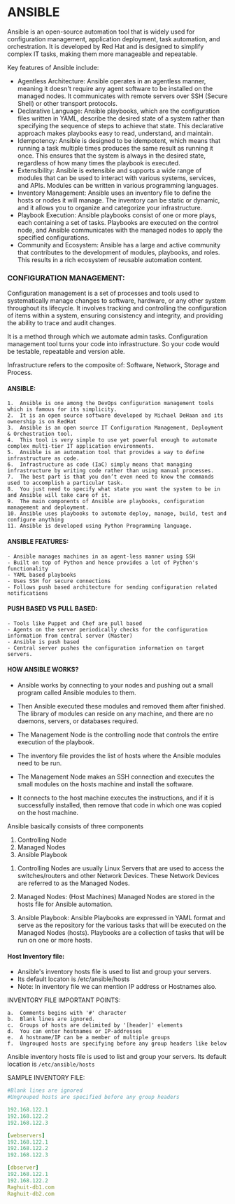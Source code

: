 # ANSIBLE

Ansible is an open-source automation tool that is widely used for configuration management, application deployment, task automation, and orchestration. It is developed by Red Hat and is designed to simplify complex IT tasks, making them more manageable and repeatable.

Key features of Ansible include:

- Agentless Architecture: Ansible operates in an agentless manner, meaning it doesn't require any agent software to be installed on the managed nodes. It communicates with remote servers over SSH (Secure Shell) or other transport protocols.
- Declarative Language: Ansible playbooks, which are the configuration files written in YAML, describe the desired state of a system rather than specifying the sequence of steps to achieve that state. This declarative approach makes playbooks easy to read, understand, and maintain.
- Idempotency: Ansible is designed to be idempotent, which means that running a task multiple times produces the same result as running it once. This ensures that the system is always in the desired state, regardless of how many times the playbook is executed.
- Extensibility: Ansible is extensible and supports a wide range of modules that can be used to interact with various systems, services, and APIs. Modules can be written in various programming languages.
- Inventory Management: Ansible uses an inventory file to define the hosts or nodes it will manage. The inventory can be static or dynamic, and it allows you to organize and categorize your infrastructure.
- Playbook Execution: Ansible playbooks consist of one or more plays, each containing a set of tasks. Playbooks are executed on the control node, and Ansible communicates with the managed nodes to apply the specified configurations.
- Community and Ecosystem: Ansible has a large and active community that contributes to the development of modules, playbooks, and roles. This results in a rich ecosystem of reusable automation content.


### CONFIGURATION MANAGEMENT:
Configuration management is a set of processes and tools used to systematically manage changes to software, hardware, or any other system throughout its lifecycle. It involves tracking and controlling the configuration of items within a system, ensuring consistency and integrity, and providing the ability to trace and audit changes.

It is a method through which we automate admin tasks. Configuration management tool turns your code into infrastructure. So your code would be testable, repeatable and version able.

Infrastructure refers to the composite of: Software, Network, Storage and Process.

#### ANSIBLE:

    1.	Ansible is one among the DevOps configuration management tools which is famous for its simplicity.
    2.	It is an open source software developed by Michael DeHaan and its ownership is on RedHat
    3.	Ansible is an open source IT Configuration Management, Deployment & Orchestration tool.
    4.	This tool is very simple to use yet powerful enough to automate complex multi-tier IT application environments.
    5.	Ansible is an automation tool that provides a way to define infrastructure as code.
    6.	Infrastructure as code (IaC) simply means that managing infrastructure by writing code rather than using manual processes.
    7.	The best part is that you don’t even need to know the commands used to accomplish a particular task.
    8.	You just need to specify what state you want the system to be in and Ansible will take care of it.
    9.	The main components of Ansible are playbooks, configuration management and deployment.
    10.	Ansible uses playbooks to automate deploy, manage, build, test and configure anything
    11.	Ansible is developed using Python Programming language.



#### ANSIBLE FEATURES:

    - Ansible manages machines in an agent-less manner using SSH
    - Built on top of Python and hence provides a lot of Python's functionality
    - YAML based playbooks
    - Uses SSH for secure connections
    - Follows push based architecture for sending configuration related notifications

#### PUSH BASED VS PULL BASED:
    - Tools like Puppet and Chef are pull based 
    - Agents on the server periodically checks for the configuration information from central server (Master)
    - Ansible is push based 
    - Central server pushes the configuration information on target servers.

#### HOW ANSIBLE WORKS?

- Ansible works by connecting to your nodes and pushing out a small program called Ansible modules to them.

- Then Ansible executed these modules and removed them after finished. The library of modules can reside on any machine, and there are no daemons, servers, or databases required.

- The Management Node is the controlling node that controls the entire execution of the playbook.

- The inventory file provides the list of hosts where the Ansible modules need to be run.

- The Management Node makes an SSH connection and executes the small modules on the hosts machine and install the software.

- It connects to the host machine executes the instructions, and if it is successfully installed, then remove that code in which one was copied on the host machine.

Ansible basically consists of three components

1) Controlling Node
2) Managed Nodes
3) Ansible Playbook

1. Controlling Nodes are usually Linux Servers that are used to access the switches/routers and other Network Devices. These Network Devices are referred to as the Managed Nodes.

2. Managed Nodes: (Host Machines)
Managed Nodes are stored in the hosts file for Ansible automation.

3. Ansible Playbook:
Ansible Playbooks are expressed in YAML format and serve as the repository for the various tasks that will be executed on the Managed Nodes (hosts).
Playbooks are a collection of tasks that will be run on one or more hosts.


#### Host Inventory file: 
- Ansible's inventory hosts file is used to list and group your servers.
- Its default locaton is /etc/ansible/hosts
- Note: In inventory file we can mention IP address or Hostnames also.

INVENTORY FILE IMPORTANT POINTS:

    a.	Comments begins with '#' character
    b.	Blank lines are ignored.
    c.	Groups of hosts are delimited by '[header]' elements
    d.	You can enter hostnames or IP-addresses
    e.	A hostname/IP can be a member of multiple groups
    f.	Ungrouped hosts are specifying before any group headers like below

Ansible inventory hosts file is used to list and group your servers. Its default location is ```/etc/ansible/hosts```


SAMPLE INVENTORY FILE:
```yaml
#Blank lines are ignored
#Ungrouped hosts are specified before any group headers

192.168.122.1
192.168.122.2
192.168.122.3

[webservers]
192.168.122.1
192.168.122.2
192.168.122.3

[dbserver]
192.168.122.1
192.168.122.2
Raghuit-db1.com
Raghuit-db2.com
```



